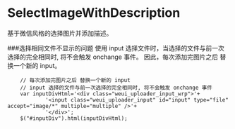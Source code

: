 # SelectImageWithDescription
基于微信风格的选择图片并添加描述。

###选择相同文件不显示的问题
使用 input 选择文件时，当选择的文件与前一次选择的完全相同时, 将不会触发 onchange 事件。
因此，每次添加完图片之后 替换一个新的 input。

		// 每次添加完图片之后 替换一个新的 input
        // input 选择的文件与前一次选择的完全相同时, 将不会触发 onchange 事件
        var inputDivHtml='<div class="weui_uploader_input_wrp">'+
                '<input class="weui_uploader_input" id="input" type="file" accept="image/*" multiple="multiple" />'+
                '</div>';
        $("#inputDiv").html(inputDivHtml);